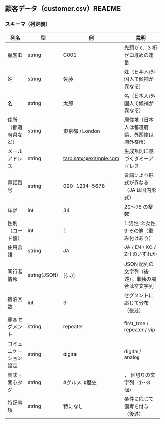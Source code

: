 ## 顧客データ（customer.csv）README



### スキーマ（列定義）
| 列名 | 型 | 例 | 説明 |
|---|---|---|---|
| 顧客ID | string | C001 | 先頭が `C`、3 桁ゼロ埋めの連番 |
| 姓 | string | 佐藤 | 姓（日本人/外国人で候補が異なる） |
| 名 | string | 太郎 | 名（日本人/外国人で候補が異なる） |
| 住所（都道府県など） | string | 東京都 / London | 居住地（日本人は都道府県、外国籍は海外都市） |
| メールアドレス | string | taro.sato@example.com | 生成規則に基づくダミーアドレス |
| 電話番号 | string | 090-1234-5678 | 言語により形式が異なる（JA は国内形式） |
| 年齢 | int | 34 | 20〜75 の整数 |
| 性別（コード値） | int | 1 | 1:男性, 2:女性, 9:その他（重み付けあり） |
| 使用言語 | string | JA | JA / EN / KO / ZH のいずれか |
| 同行者情報 | string(JSON) | [{...}] | JSON 配列の文字列（後述）。単独の場合は空文字列 |
| 宿泊回数 | int | 3 | セグメントに応じて分布（後述） |
| 顧客セグメント | string | repeater | first_time / repeater / vip |
| コミュニケーション設定 | string | digital | digital / analog |
| 興味・関心タグ | string | #グルメ, #歴史 | `, ` 区切りの文字列（1〜3 個） |
| 特記事項 | string | 特になし | 条件に応じて備考を付与（後述） |




